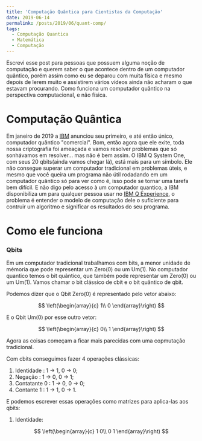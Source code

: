 ```yaml
---
title: 'Computação Quântica para Cientistas da Computação'
date: 2019-06-14
permalink: /posts/2019/06/quant-comp/
tags:
  - Computação Quantica
  - Matemática
  - Computação
---
```


Escrevi esse post para pessoas que possuem alguma noção de computação e querem saber o que acontece dentro de um computador quântico, porém assim como eu se deparou com muita física e mesmo depois de lerem muito e assistirem vários vídeos ainda não acharam o que estavam procurando. Como funciona um computador quântico na perspectiva computacional, e não física.

# Computação Quântica

Em janeiro de 2019 a [IBM](https://www.ibm.com)  anunciou seu primeiro, e até então único, computador quântico "comercial". Bom, então agora que ele exite, toda nossa criptografia foi ameaçada e vamos resolver problemas que só sonhávamos em resolver... mas não é bem assim. O IBM Q System One, com seus 20 qbits(ainda vamos chegar lá), está mais para um símbolo. Ele não consegue superar um computador tradicional em problemas úteis, e mesmo que você queira um programa não útil rodadando em um computador quântico só para ver como é, isso pode se tornar uma tarefa bem difícil. E não digo pelo acesso à um computador quantico, a IBM disponibiliza um para qualquer pessoa usar no [IBM Q Experience](https://www.research.ibm.com/ibm-q/), o problema é entender o modelo de computação dele o suficiente para contruir um algoritmo e significar os resultados do seu programa.

# Como ele funciona

### Qbits 

Em um computador tradicional trabalhamos com bits, a menor unidade de mémoria que pode representar um Zero(0) ou um Um(1). No computador quantico temos o bit quântico, que também pode representar um Zero(0) ou um Um(1). Vamos chamar o bit clássico de cbit e o bit quântico de qbit.

Podemos dizer que o Qbit Zero(0) é representado pelo vetor abaixo:

$$
\left(\begin{array}{c} 
1\\
0
\end{array}\right)
$$ 

E o Qbit Um(0) por esse outro vetor: 

$$
\left(\begin{array}{c} 
0\\
1
\end{array}\right)
$$ 

Agora as coisas começam a ficar mais parecidas com uma copmutação tradicional.

Com cbits conseguimos fazer 4 operações clássicas:
1. Identidade : 1 -> 1, 0 -> 0;
2. Negação : 1 -> 0, 0 -> 1;
3. Contatante 0 : 1 -> 0, 0 -> 0;
4. Contante 1 : 1 -> 1, 0 -> 1.

E podemos escrever essas operações como matrizes para aplica-las aos qbits:

1. Identidade:

$$
\left(\begin{array}{c} 
1 0\\
0 1
\end{array}\right)
$$ 